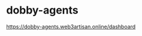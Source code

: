 # dobby-agents

<a href="https://dobby-agents.web3artisan.online/dashboard" target="_blank">https://dobby-agents.web3artisan.online/dashboard</a>